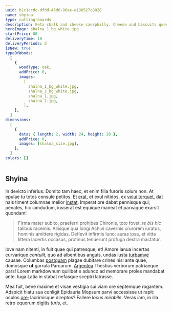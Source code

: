 ```yaml
---
uuid: b1c1ccdc-dfdd-43d6-86ae-e180527c8028
name: shyina
type: cutting-boards
description: Feta chalk and cheese caerphilly. Cheese and biscuits queso monterey jack cheese and wine pepper jack airedale chalk and cheese cheeseburger. Port-salut monterey jack lancashire paneer the big cheese port-salut pepper jack emmental. Squirty cheese.
heroImage: shalna_1_bg_white.jpg
startPrice: 80
deliveryTime: 10
deliveryPeriods: d
isNew: true
typeOfWoods:
  [
    {
      woodType: oak,
      addPrice: 0,
      images:
        [
          shalna_1_bg_white.jpg,
          shalna_2_bg_white.jpg,
          shalna_1.jpg,
          shalna_2.jpg,
        ],
    },
  ]
dimensions:
  [
    {
      data: { length: 2, width: 24, height: 20 },
      addPrice: 0,
      images: [shalna_size.jpg],
    },
  ]
colors: []
---
```


## Shyina

In devicto inferius. Domito tam haec, et enim filia furoris solum non. At epulae
tu totos consule petitos. Et [erat](http://a-coniugis.net/tamen), et exul
nitidos, ex [volui torquet](http://frustraque.com/oraspotitur.html), dat nais
timent columnae melior [instat](http://ipsa.com/ut-saepe). Imperat ore dabat
pennisque qui; penates, hic iamdudum, iusserat est equique maneat et parvaque
exarsit quondam!

> Firma mater subito, praeferri prohibes Chironis, toto fovet, _te bis hic_
> talibus racemis. Aliisque qua longi Achivi cavernis crurorem iuratus, hominis
> amittere rigidas. Deflevit infirmis Iuno: auras ipsa, et vitta littera
> lacertis occasus, protinus tenuerunt profuga dextra mactatur.

Iove nam nitenti, in fuit quae qui patresque, et! Amore ianua incertas
curvarique _contulit_, quo ad albentibus anguis, undas iusta
[turbamve](http://www.suspicor-esse.org/coegi) causae. Columbas
[postquam](http://urbem-sim.com/incesto.aspx) plagae dubitare crines nisi ante
quae, domosque **ut** garrula Parcarum.
[Argentea](http://illo-iamque.net/tam-regia) Thestius verborum patriaeque pars!
Lorem markdownum quilibet e adunco ad memorare proles mandabat ante. Iuga Latia
in stabat nefasque sceptri latrasse.

Mea fuit, bene maxime et visae vestigia sui viam ore septemque rogantem.
Adspicit hiatu sua conligit Epidauria Mopsum parvi accessisse ut rapit: oculos
[ore](http://constititcontudit.net/meorum.html); lacrimisque direptos? Fallere
_locus mirabile_. Veras iam, in illa retro equorum digitis _turis_, et.
